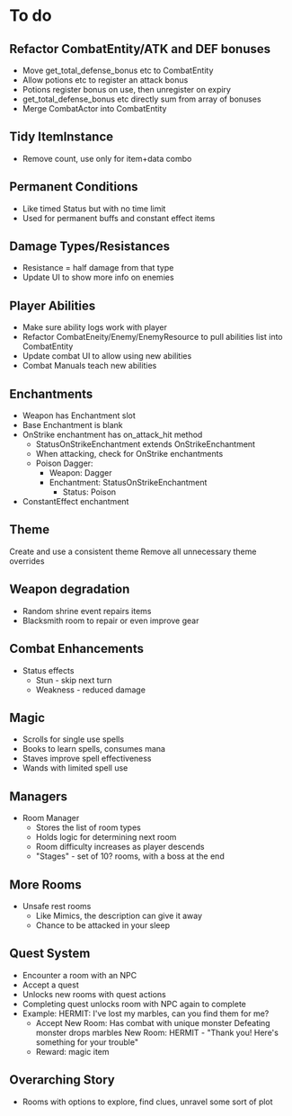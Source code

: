 # To do

## Refactor CombatEntity/ATK and DEF bonuses
- Move get_total_defense_bonus etc to CombatEntity
- Allow potions etc to register an attack bonus
- Potions register bonus on use, then unregister on expiry
- get_total_defense_bonus etc directly sum from array of bonuses
- Merge CombatActor into CombatEntity

## Tidy ItemInstance
- Remove count, use only for item+data combo

## Permanent Conditions
- Like timed Status but with no time limit
- Used for permanent buffs and constant effect items

## Damage Types/Resistances
- Resistance = half damage from that type
- Update UI to show more info on enemies

## Player Abilities
- Make sure ability logs work with player
- Refactor CombatEneity/Enemy/EnemyResource to pull abilities list into CombatEntity
- Update combat UI to allow using new abilities
- Combat Manuals teach new abilities

## Enchantments
- Weapon has Enchantment slot
- Base Enchantment is blank
- OnStrike enchantment has on_attack_hit method
    - StatusOnStrikeEnchantment extends OnStrikeEnchantment
    - When attacking, check for OnStrike enchantments
    - Poison Dagger:
        - Weapon: Dagger
        - Enchantment: StatusOnStrikeEnchantment
            - Status: Poison
- ConstantEffect enchantment

## Theme
Create and use a consistent theme
Remove all unnecessary theme overrides

## Weapon degradation
- Random shrine event repairs items
- Blacksmith room to repair or even improve gear

## Combat Enhancements
- Status effects
    - Stun - skip next turn
    - Weakness - reduced damage

## Magic
- Scrolls for single use spells
- Books to learn spells, consumes mana
- Staves improve spell effectiveness
- Wands with limited spell use

## Managers
- Room Manager
    - Stores the list of room types
    - Holds logic for determining next room
    - Room difficulty increases as player descends
    - "Stages" - set of 10? rooms, with a boss at the end

## More Rooms
- Unsafe rest rooms
    - Like Mimics, the description can give it away
    - Chance to be attacked in your sleep

## Quest System
- Encounter a room with an NPC
- Accept a quest
- Unlocks new rooms with quest actions
- Completing quest unlocks room with NPC again to complete
- Example:
    HERMIT: I've lost my marbles, can you find them for me?
    - Accept
    New Room: Has combat with unique monster
        Defeating monster drops marbles
    New Room: HERMIT - "Thank you! Here's something for your trouble"
    - Reward: magic item

## Overarching Story
- Rooms with options to explore, find clues, unravel some sort of plot